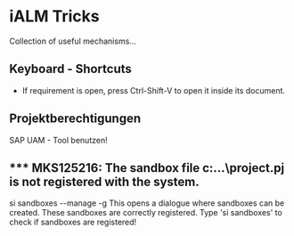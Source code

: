 # iALM Tricks

Collection of useful mechanisms...

## Keyboard - Shortcuts
- If requirement is open, press Ctrl-Shift-V to open it inside its document.

## Projektberechtigungen
SAP UAM - Tool benutzen!

## *** MKS125216: The sandbox file c:\...\project.pj is not registered with the system.
si sandboxes --manage -g
This opens a dialogue where sandboxes can be created. These sandboxes are correctly registered.
Type 'si sandboxes' to check if sandboxes are registered!
